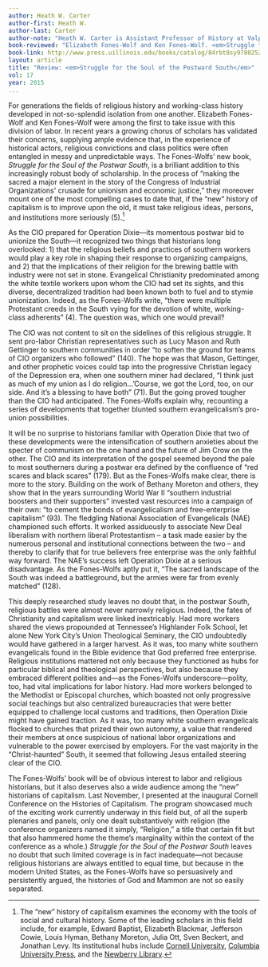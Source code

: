 ```yaml
---
author: Heath W. Carter
author-first: Heath W.
author-last: Carter
author-note: "Heath W. Carter is Assistant Professor of History at Valparasio University."
book-reviewed: "Elizabeth Fones-Wolf and Ken Fones-Wolf. <em>Struggle for the Soul of the Postwar South: White Evangelical Protestants and Operation Dixie</em>. Urbana, IL: University of Illinois Press, 2015. xiv + 264pp. ISBN 978-0-252-08066-1."
book-link: http://www.press.uillinois.edu/books/catalog/84rbt8sy9780252039034.html
layout: article
title: "Review: <em>Struggle for the Soul of the Postward South</em>"
vol: 17
year: 2015
...
```


For generations the fields of religious history and working-class history developed in not-so-splendid isolation from one another. Elizabeth Fones-Wolf and Ken Fones-Wolf were among the first to take issue with this division of labor. In recent years a growing chorus of scholars has validated their concerns, supplying ample evidence that, in the experience of historical actors, religious convictions and class politics were often entangled in messy and unpredictable ways. The Fones-Wolfs’ new book, *Struggle for the Soul of the Postwar South*, is a brilliant addition to this increasingly robust body of scholarship. In the process of “making the sacred a major element in the story of the Congress of Industrial Organizations' crusade for unionism and economic justice,” they moreover mount one of the most compelling cases to date that, if the “new” history of capitalism is to improve upon the old, it must take religious ideas, persons, and institutions more seriously (5).[^1] 

As the CIO prepared for Operation Dixie—its momentous postwar bid to unionize the South—it recognized two things that historians long overlooked: 1) that the religious beliefs and practices of southern workers would play a key role in shaping their response to organizing campaigns, and 2) that the implications of their religion for the brewing battle with industry were not set in stone. Evangelical Christianity predominated among the white textile workers upon whom the CIO had set its sights, and this diverse, decentralized tradition had been known both to fuel and to stymie unionization. Indeed, as the Fones-Wolfs write, “there were multiple Protestant creeds in the South vying for the devotion of white, working-class adherents” (4). The question was, which one would prevail? 

The CIO was not content to sit on the sidelines of this religious struggle. It sent pro-labor Christian representatives such as Lucy Mason and Ruth Gettinger to southern communities in order “to soften the ground for teams of CIO organizers who followed” (140). The hope was that Mason, Gettinger, and other prophetic voices could tap into the progressive Christian legacy of the Depression era, when one southern miner had declared, “I think just as much of my union as I do religion…’Course, we got the Lord, too, on our side.  And it’s a blessing to have both” (71). But the going proved tougher than the CIO had anticipated. The Fones-Wolfs explain why, recounting a series of developments that together blunted southern evangelicalism’s pro-union possibilities. 

It will be no surprise to historians familiar with Operation Dixie that two of these developments were the intensification of southern anxieties about the specter of communism on the one hand and the future of Jim Crow on the other. The CIO and its interpretation of the gospel seemed beyond the pale to most southerners during a postwar era defined by the confluence of “red scares and black scares” (179). But as the Fones-Wolfs make clear, there is more to the story. Building on the work of Bethany Moreton and others, they show that in the years surrounding World War II “southern industrial boosters and their supporters” invested vast resources into a campaign of their own: “to cement the bonds of evangelicalism and free-enterprise capitalism” (93). The fledgling National Association of Evangelicals (NAE) championed such efforts. It worked assiduously to associate New Deal liberalism with northern liberal Protestantism – a task made easier by the numerous personal and institutional connections between the two – and thereby to clarify that for true believers free enterprise was the only faithful way forward. The NAE’s success left Operation Dixie at a serious disadvantage. As the Fones-Wolfs aptly put it, “The sacred landscape of the South was indeed a battleground, but the armies were far from evenly matched” (128). 

This deeply researched study leaves no doubt that, in the postwar South, religious battles were almost never narrowly religious. Indeed, the fates of Christianity and capitalism were linked inextricably. Had more workers shared the views propounded at Tennessee’s Highlander Folk School, let alone New York City’s Union Theological Seminary, the CIO undoubtedly would have gathered in a larger harvest. As it was, too many white southern evangelicals found in the Bible evidence that God preferred free enterprise. Religious institutions mattered not only because they functioned as hubs for particular biblical and theological perspectives, but also because they embraced different polities and—as the Fones-Wolfs underscore—polity, too, had vital implications for labor history. Had more workers belonged to the Methodist or Episcopal churches, which boasted not only progressive social teachings but also centralized bureaucracies that were better equipped to challenge local customs and traditions, then Operation Dixie might have gained traction. As it was, too many white southern evangelicals flocked to churches that prized their own autonomy, a value that rendered their members at once suspicious of national labor organizations and vulnerable to the power exercised by employers. For the vast majority in the “Christ-haunted” South, it seemed that following Jesus entailed steering clear of the CIO. 

The Fones-Wolfs’ book will be of obvious interest to labor and religious historians, but it also deserves also a wide audience among the “new” historians of capitalism. Last November, I presented at the inaugural Cornell Conference on the Histories of Capitalism. The program showcased much of the exciting work currently underway in this field but, of all the superb plenaries and panels, only one dealt substantively with religion (the conference organizers named it simply, “Religion,” a title that certain fit but that also hammered home the theme’s marginality within the context of the conference as a whole.) *Struggle for the Soul of the Postwar South* leaves no doubt that such limited coverage is in fact inadequate—not because religious historians are always entitled to equal time, but because in the modern United States, as the Fones-Wolfs have so persuasively and persistently argued, the histories of God and Mammon are not so easily separated. 

[^1]: The “new” history of capitalism examines the economy with the tools of social and cultural history. Some of the leading scholars in this field include, for example, Edward Baptist, Elizabeth Blackmar, Jefferson Cowie, Louis Hyman, Bethany Moreton, Julia Ott, Sven Beckert, and Jonathan Levy. Its institutional hubs include [Cornell University](http://hoc.ilr.cornell.edu), [Columbia University Press](http://cup.columbia.edu/series/columbia-studies-in-the-history-of-us-capitalism), and the [Newberry Library](https://www.newberry.org/newberry-seminar-history-capitalism).






